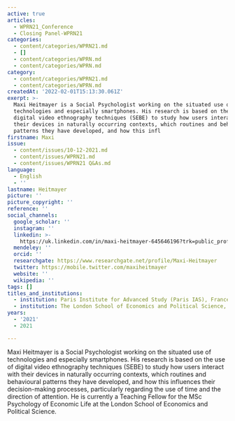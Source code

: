 ```yaml
---
active: true
articles:
  - WPRN21_Conference
  - Closing Panel-WPRN21
categories:
  - content/categories/WPRN21.md
  - []
  - content/categories/WPRN.md
  - content/categories/WPRN.md
category:
  - content/categories/WPRN21.md
  - content/categories/WPRN.md
createdAt: '2022-02-01T15:13:30.061Z'
exerpt: >-
  Maxi Heitmayer is a Social Psychologist working on the situated use of
  technologies and especially smartphones. His research is based on the use of
  digital video ethnography techniques (SEBE) to study how users interact with
  their devices in naturally occurring contexts, which routines and behavioural
  patterns they have developed, and how this infl
firstname: Maxi
issue:
  - content/issues/10-12-2021.md
  - content/issues/WPRN21.md
  - content/issues/WPRN21 Q&As.md
language:
  - English
  - ''
lastname: Heitmayer
picture: ''
picture_copyright: ''
reference: ''
social_channels:
  google_scholar: ''
  instagram: ''
  linkedin: >-
    https://uk.linkedin.com/in/maxi-heitmayer-645646196?trk=public_profile_browsemap_profile-result-card_result-card_full-click
  mendeley: ''
  orcid: ''
  researchgate: https://www.researchgate.net/profile/Maxi-Heitmayer
  twitter: https://mobile.twitter.com/maxiheitmayer
  website: ''
  wikipedia: ''
tags: []
titles_and_institutions:
  - institution: Paris Institute for Advanced Study (Paris IAS), France
  - institution: The London School of Economics and Political Science, United Kingdom
years:
  - '2021'
  - 2021

---
```

Maxi Heitmayer is a Social Psychologist working on the situated use of technologies and especially smartphones. His research is based on the use of digital video ethnography techniques (SEBE) to study how users interact with their devices in naturally occurring contexts, which routines and behavioural patterns they have developed, and how this influences their decision-making processes, particularly regarding the use of time and the direction of attention. He is currently a Teaching Fellow for the MSc Psychology of Economic Life at the London School of Economics and Political Science.